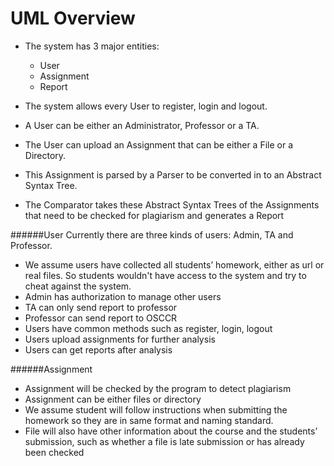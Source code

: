 # UML Overview

* The system has 3 major entities:
  * User
  * Assignment
  * Report

* The system allows every User to register, login and logout.
* A User can be either an Administrator, Professor or a TA.
* The User can upload an Assignment that can be either a File or a Directory.
* This Assignment is parsed by a Parser to be converted in to an Abstract Syntax Tree.
* The Comparator takes these Abstract Syntax Trees of the Assignments that need to be checked for plagiarism and generates a Report


######User
Currently there are three kinds of users: Admin, TA and Professor.
* We assume users have collected all students’ homework, either as url or real files. So students wouldn't have access to the system and try to cheat against the system.
* Admin has authorization to manage other users
* TA can only send report to professor
* Professor can send report to OSCCR
* Users have common methods such as register, login, logout
* Users upload assignments for further analysis
* Users can get reports after analysis
 
######Assignment
* Assignment will be checked by the program to detect plagiarism
* Assignment can be either files or directory
* We assume student will follow instructions when submitting the homework so they are in same format and naming standard.
* File will also have other information about the course and the students’ submission, such as whether a file is late submission or has already been checked


